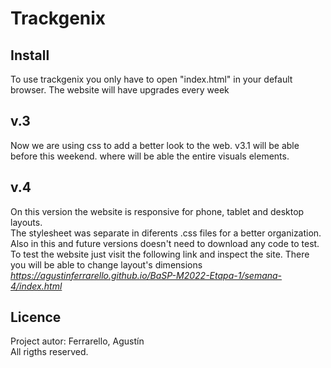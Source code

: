 # Trackgenix
## Install
To use trackgenix you only have to open "index.html" in your default browser.
The website will have upgrades every week

## v.3
Now we are using css to add a better look to the web. v3.1 will be able before this weekend. where will be able the entire visuals elements.
## v.4
On this version the website is responsive for phone, tablet and desktop layouts.   
The stylesheet was separate in diferents .css files for a better organization.  
Also in this and future versions doesn't need to download any code to test.   
To test the website just visit the following link and inspect the site. There you will be able to change layout's dimensions     
*https://agustinferrarello.github.io/BaSP-M2022-Etapa-1/semana-4/index.html*
## Licence
Project autor: Ferrarello, Agustín  
All rigths reserved.
